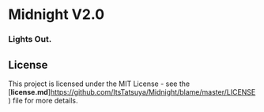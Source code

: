 # Midnight V2.0
### Lights Out.

## License

This project is licensed under the MIT License - see the [**license.md**]https://github.com/ItsTatsuya/Midnight/blame/master/LICENSE) file for more details.
